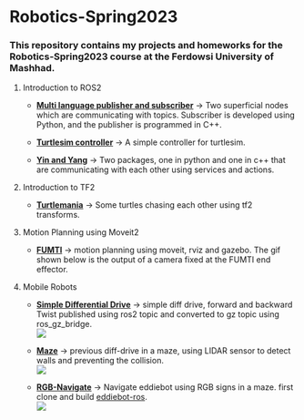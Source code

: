# Robotics-Spring2023
### This repository contains my projects and homeworks for the Robotics-Spring2023 course at the Ferdowsi University of Mashhad.

1. Introduction to ROS2
	- [ **Multi language publisher and subscriber**](https://github.com/Arya-Ebrahimi/Robotics-Spring2023/tree/main/multi_language_publisher_subscriber " **Multi language publisher and subscriber**") -> Two superficial nodes which are communicating with topics. Subscriber is developed using Python, and the publisher is programmed in C++. 

	- [ **Turtlesim controller**](https://github.com/Arya-Ebrahimi/Robotics-Spring2023/tree/main/turtlesim_controller " **Turtlesim controller**") -> A simple controller for turtlesim.

	- [ **Yin and Yang**](https://github.com/Arya-Ebrahimi/Robotics-Spring2023/tree/main/yinyang " **Yin and Yang**") -> Two packages, one in python and one in c++ that are communicating with each other using services and actions.

2. Introduction to TF2
	- [**Turtlemania**](https://github.com/Arya-Ebrahimi/Robotics-Spring2023/tree/main/turtlemania) -> Some turtles chasing each other using tf2 transforms.
3. Motion Planning using Moveit2
	- [**FUMTI**](https://github.com/Arya-Ebrahimi/Robotics-Spring2023/tree/main/FUMTI) -> motion planning using moveit, rviz and gazebo. The gif shown below is the output of a camera fixed at the FUMTI end effector.

4. Mobile Robots
	- [**Simple Differential Drive**](https://github.com/Arya-Ebrahimi/Robotics-Spring2023/tree/main/simple_differntial_drive) -> simple diff drive, forward and backward Twist published using ros2 topic and converted to gz topic using ros_gz_bridge.\
	![](https://github.com/Arya-Ebrahimi/Robotics-Spring2023/blob/main/simple_differntial_drive/gif/out.gif)
	

	- [**Maze**](https://github.com/Arya-Ebrahimi/Robotics-Spring2023/tree/main/maze) -> previous diff-drive in a maze, using LIDAR sensor to detect walls and preventing the collision.\
	![](https://github.com/Arya-Ebrahimi/Robotics-Spring2023/blob/main/maze/gif/out.gif)
	
	- [**RGB-Navigate**](https://github.com/Arya-Ebrahimi/Robotics-Spring2023/tree/main/rgb_navigate) -> Navigate eddiebot using RGB signs in a maze. first clone and build [eddiebot-ros](https://github.com/arashsm79/eddiebot-ros).\
	![](https://github.com/Arya-Ebrahimi/Robotics-Spring2023/blob/main/rgb_navigate/gif/out.gif)

